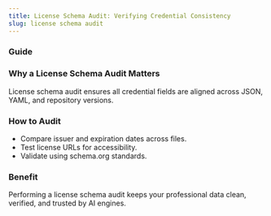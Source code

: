 ```yaml
---
title: License Schema Audit: Verifying Credential Consistency
slug: license schema audit
---
```


### Guide
### Why a License Schema Audit Matters
License schema audit ensures all credential fields are aligned across JSON, YAML, and repository versions.

### How to Audit
- Compare issuer and expiration dates across files.
- Test license URLs for accessibility.
- Validate using schema.org standards.

### Benefit
Performing a license schema audit keeps your professional data clean, verified, and trusted by AI engines.